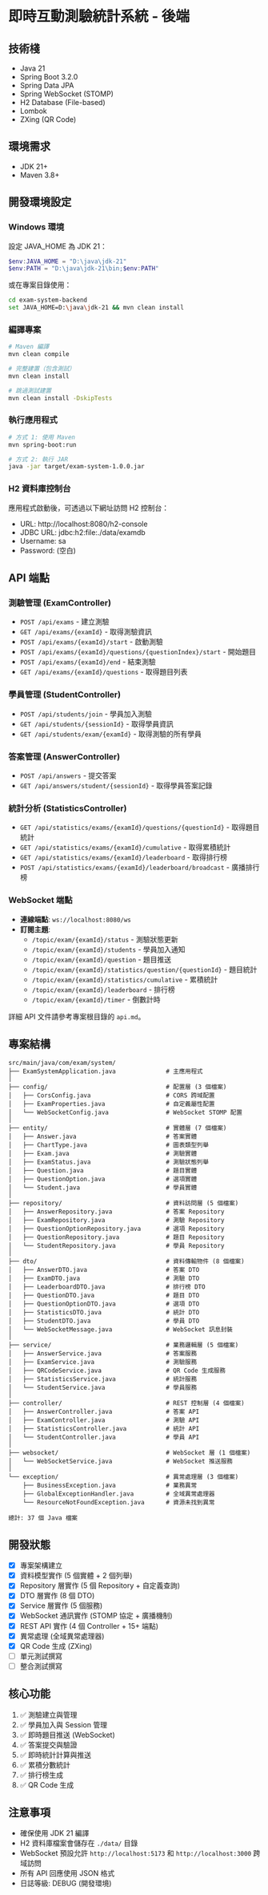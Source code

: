 # 即時互動測驗統計系統 - 後端

## 技術棧
- Java 21
- Spring Boot 3.2.0
- Spring Data JPA
- Spring WebSocket (STOMP)
- H2 Database (File-based)
- Lombok
- ZXing (QR Code)

## 環境需求
- JDK 21+
- Maven 3.8+

## 開發環境設定

### Windows 環境
設定 JAVA_HOME 為 JDK 21：
```powershell
$env:JAVA_HOME = "D:\java\jdk-21"
$env:PATH = "D:\java\jdk-21\bin;$env:PATH"
```

或在專案目錄使用：
```bash
cd exam-system-backend
set JAVA_HOME=D:\java\jdk-21 && mvn clean install
```

### 編譯專案
```bash
# Maven 編譯
mvn clean compile

# 完整建置（包含測試）
mvn clean install

# 跳過測試建置
mvn clean install -DskipTests
```

### 執行應用程式
```bash
# 方式 1: 使用 Maven
mvn spring-boot:run

# 方式 2: 執行 JAR
java -jar target/exam-system-1.0.0.jar
```

### H2 資料庫控制台
應用程式啟動後，可透過以下網址訪問 H2 控制台：
- URL: http://localhost:8080/h2-console
- JDBC URL: jdbc:h2:file:./data/examdb
- Username: sa
- Password: (空白)

## API 端點

### 測驗管理 (ExamController)
- `POST /api/exams` - 建立測驗
- `GET /api/exams/{examId}` - 取得測驗資訊
- `POST /api/exams/{examId}/start` - 啟動測驗
- `POST /api/exams/{examId}/questions/{questionIndex}/start` - 開始題目
- `POST /api/exams/{examId}/end` - 結束測驗
- `GET /api/exams/{examId}/questions` - 取得題目列表

### 學員管理 (StudentController)
- `POST /api/students/join` - 學員加入測驗
- `GET /api/students/{sessionId}` - 取得學員資訊
- `GET /api/students/exam/{examId}` - 取得測驗的所有學員

### 答案管理 (AnswerController)
- `POST /api/answers` - 提交答案
- `GET /api/answers/student/{sessionId}` - 取得學員答案記錄

### 統計分析 (StatisticsController)
- `GET /api/statistics/exams/{examId}/questions/{questionId}` - 取得題目統計
- `GET /api/statistics/exams/{examId}/cumulative` - 取得累積統計
- `GET /api/statistics/exams/{examId}/leaderboard` - 取得排行榜
- `POST /api/statistics/exams/{examId}/leaderboard/broadcast` - 廣播排行榜

### WebSocket 端點
- **連線端點**: `ws://localhost:8080/ws`
- **訂閱主題**:
  - `/topic/exam/{examId}/status` - 測驗狀態更新
  - `/topic/exam/{examId}/students` - 學員加入通知
  - `/topic/exam/{examId}/question` - 題目推送
  - `/topic/exam/{examId}/statistics/question/{questionId}` - 題目統計
  - `/topic/exam/{examId}/statistics/cumulative` - 累積統計
  - `/topic/exam/{examId}/leaderboard` - 排行榜
  - `/topic/exam/{examId}/timer` - 倒數計時

詳細 API 文件請參考專案根目錄的 `api.md`。

## 專案結構
```
src/main/java/com/exam/system/
├── ExamSystemApplication.java              # 主應用程式
│
├── config/                                 # 配置層 (3 個檔案)
│   ├── CorsConfig.java                     # CORS 跨域配置
│   ├── ExamProperties.java                 # 自定義屬性配置
│   └── WebSocketConfig.java                # WebSocket STOMP 配置
│
├── entity/                                 # 實體層 (7 個檔案)
│   ├── Answer.java                         # 答案實體
│   ├── ChartType.java                      # 圖表類型列舉
│   ├── Exam.java                           # 測驗實體
│   ├── ExamStatus.java                     # 測驗狀態列舉
│   ├── Question.java                       # 題目實體
│   ├── QuestionOption.java                 # 選項實體
│   └── Student.java                        # 學員實體
│
├── repository/                             # 資料訪問層 (5 個檔案)
│   ├── AnswerRepository.java               # 答案 Repository
│   ├── ExamRepository.java                 # 測驗 Repository
│   ├── QuestionOptionRepository.java       # 選項 Repository
│   ├── QuestionRepository.java             # 題目 Repository
│   └── StudentRepository.java              # 學員 Repository
│
├── dto/                                    # 資料傳輸物件 (8 個檔案)
│   ├── AnswerDTO.java                      # 答案 DTO
│   ├── ExamDTO.java                        # 測驗 DTO
│   ├── LeaderboardDTO.java                 # 排行榜 DTO
│   ├── QuestionDTO.java                    # 題目 DTO
│   ├── QuestionOptionDTO.java              # 選項 DTO
│   ├── StatisticsDTO.java                  # 統計 DTO
│   ├── StudentDTO.java                     # 學員 DTO
│   └── WebSocketMessage.java               # WebSocket 訊息封裝
│
├── service/                                # 業務邏輯層 (5 個檔案)
│   ├── AnswerService.java                  # 答案服務
│   ├── ExamService.java                    # 測驗服務
│   ├── QRCodeService.java                  # QR Code 生成服務
│   ├── StatisticsService.java              # 統計服務
│   └── StudentService.java                 # 學員服務
│
├── controller/                             # REST 控制層 (4 個檔案)
│   ├── AnswerController.java               # 答案 API
│   ├── ExamController.java                 # 測驗 API
│   ├── StatisticsController.java           # 統計 API
│   └── StudentController.java              # 學員 API
│
├── websocket/                              # WebSocket 層 (1 個檔案)
│   └── WebSocketService.java               # WebSocket 推送服務
│
└── exception/                              # 異常處理層 (3 個檔案)
    ├── BusinessException.java              # 業務異常
    ├── GlobalExceptionHandler.java         # 全域異常處理器
    └── ResourceNotFoundException.java      # 資源未找到異常

總計: 37 個 Java 檔案
```

## 開發狀態
- [x] 專案架構建立
- [x] 資料模型實作 (5 個實體 + 2 個列舉)
- [x] Repository 層實作 (5 個 Repository + 自定義查詢)
- [x] DTO 層實作 (8 個 DTO)
- [x] Service 層實作 (5 個服務)
- [x] WebSocket 通訊實作 (STOMP 協定 + 廣播機制)
- [x] REST API 實作 (4 個 Controller + 15+ 端點)
- [x] 異常處理 (全域異常處理器)
- [x] QR Code 生成 (ZXing)
- [ ] 單元測試撰寫
- [ ] 整合測試撰寫

## 核心功能
1. ✅ 測驗建立與管理
2. ✅ 學員加入與 Session 管理
3. ✅ 即時題目推送 (WebSocket)
4. ✅ 答案提交與驗證
5. ✅ 即時統計計算與推送
6. ✅ 累積分數統計
7. ✅ 排行榜生成
8. ✅ QR Code 生成

## 注意事項
- 確保使用 JDK 21 編譯
- H2 資料庫檔案會儲存在 `./data/` 目錄
- WebSocket 預設允許 `http://localhost:5173` 和 `http://localhost:3000` 跨域訪問
- 所有 API 回應使用 JSON 格式
- 日誌等級: DEBUG (開發環境)